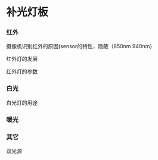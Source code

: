 # 补光灯板

### 红外

摄像机识别红外的原因\(sensor的特性，隐蔽（850nm   940nm）

红外灯的发展

红外灯的参数

### 白光

白光灯的用途

### 暖光

### 其它

双光源

